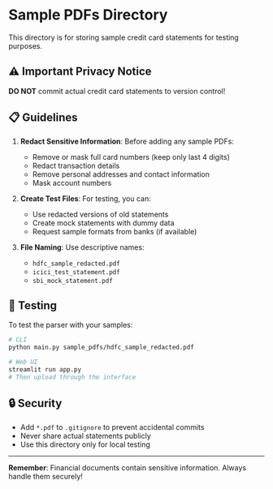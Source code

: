 # Sample PDFs Directory

This directory is for storing sample credit card statements for testing purposes.

## ⚠️ Important Privacy Notice

**DO NOT** commit actual credit card statements to version control!

## 📋 Guidelines

1. **Redact Sensitive Information**: Before adding any sample PDFs:
   - Remove or mask full card numbers (keep only last 4 digits)
   - Redact transaction details
   - Remove personal addresses and contact information
   - Mask account numbers

2. **Create Test Files**: For testing, you can:
   - Use redacted versions of old statements
   - Create mock statements with dummy data
   - Request sample formats from banks (if available)

3. **File Naming**: Use descriptive names:
   - `hdfc_sample_redacted.pdf`
   - `icici_test_statement.pdf`
   - `sbi_mock_statement.pdf`

## 🧪 Testing

To test the parser with your samples:

```bash
# CLI
python main.py sample_pdfs/hdfc_sample_redacted.pdf

# Web UI
streamlit run app.py
# Then upload through the interface
```

## 🔒 Security

- Add `*.pdf` to `.gitignore` to prevent accidental commits
- Never share actual statements publicly
- Use this directory only for local testing

---

**Remember**: Financial documents contain sensitive information. Always handle them securely!
